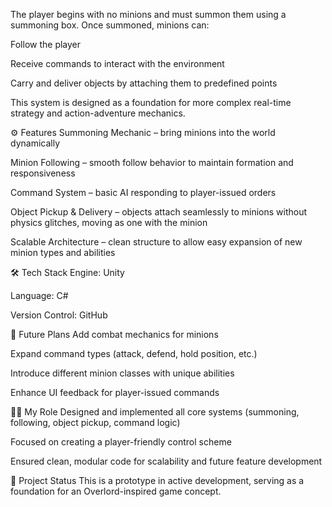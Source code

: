 The player begins with no minions and must summon them using a summoning box. Once summoned, minions can:

Follow the player

Receive commands to interact with the environment

Carry and deliver objects by attaching them to predefined points

This system is designed as a foundation for more complex real-time strategy and action-adventure mechanics.

⚙️ Features
Summoning Mechanic – bring minions into the world dynamically

Minion Following – smooth follow behavior to maintain formation and responsiveness

Command System – basic AI responding to player-issued orders

Object Pickup & Delivery – objects attach seamlessly to minions without physics glitches, moving as one with the minion

Scalable Architecture – clean structure to allow easy expansion of new minion types and abilities

🛠️ Tech Stack
Engine: Unity

Language: C#

Version Control: GitHub

🚀 Future Plans
Add combat mechanics for minions

Expand command types (attack, defend, hold position, etc.)

Introduce different minion classes with unique abilities

Enhance UI feedback for player-issued commands


👩‍💻 My Role
Designed and implemented all core systems (summoning, following, object pickup, command logic)

Focused on creating a player-friendly control scheme

Ensured clean, modular code for scalability and future feature development

📂 Project Status
This is a prototype in active development, serving as a foundation for an Overlord-inspired game concept.

